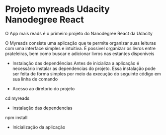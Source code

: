 # Projeto myreads Udacity Nanodegree React

O App mais reads é o primeiro projeto do Nanodegree React da Udacity

O Myreads consiste uma aplicação que te permite organizar suas leituras com uma interface simples e intuitiva. É possivel organizar os livros entre prateleiras, bem como buscar e adicionar livros nas estantes disponiveis

* Instalação das dependências
Antes de inicializa a aplicação é necessário instalar as dependencias do projeto. Essa instalação pode ser feita de forma simples por meio da execução do seguinte código em sua linha de comando

* Acesso ao diretorio do projeto

cd myreads

* instalação das dependencias

npm install

* Inicialização da aplicação
